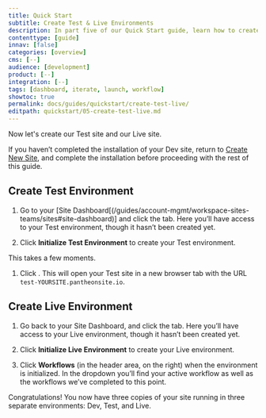 ```yaml
---
title: Quick Start
subtitle: Create Test & Live Environments
description: In part five of our Quick Start guide, learn how to create your Test and Live environments.
contenttype: [guide]
innav: [false]
categories: [overview]
cms: [--]
audience: [development]
product: [--]
integration: [--]
tags: [dashboard, iterate, launch, workflow]
showtoc: true
permalink: docs/guides/quickstart/create-test-live/
editpath: quickstart/05-create-test-live.md
---
```


Now let's create our Test site and our Live site.

<Alert title="Warning" type="danger">

If you haven’t completed the installation of your Dev site, return to [Create New Site](/guides/quickstart/create-new-site), and complete the installation before proceeding with the rest of this guide.

</Alert>

## Create Test Environment

1. Go to your [Site Dashboard[(/guides/account-mgmt/workspace-sites-teams/sites#site-dashboard)] and click the <Icon icon="equalizer" text="Test"/> tab. Here you’ll have access to your Test environment, though it hasn’t been created yet. 

1. Click **Initialize Test Environment** to create your Test environment.

  This takes a few moments.

1. Click <Icon icon="new-window-alt" text="Visit Test Site"/>. This will open your Test site in a new browser tab with the URL `test-YOURSITE.pantheonsite.io`.

## Create Live Environment

1. Go back to your Site Dashboard, and click the <Icon icon="cardio" text="Live"/> tab. Here you’ll have access to your Live environment, though it hasn’t been created yet.

1. Click **Initialize Live Environment** to create your Live environment.

1. Click **Workflows** (in the header area, on the right) when the environment is initialized. In the dropdown you’ll find your active workflow as well as the workflows we’ve completed to this point.

Congratulations! You now have three copies of your site running in three separate environments: Dev, Test, and Live.